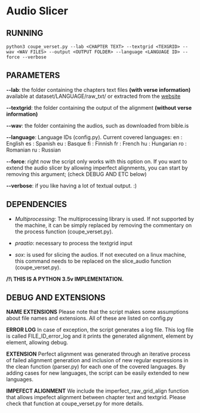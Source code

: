 # Audio Slicer

## RUNNING
~~~~
python3 coupe_verset.py --lab <CHAPTER TEXT> --textgrid <TEXGRID> --wav <WAV FILES> --output <OUTPUT FOLDER> --language <LANGUAGE ID> --force --verbose
~~~~

## PARAMETERS

**--lab**: the folder containing the chapters text files **(with verse information)** available at dataset/LANGUAGE/raw_txt/ or extracted from the [website](https://www.faithcomesbyhearing.com/audio-bibles/bible-recordings)

**--textgrid**: the folder containing the output of the alignment **(without verse information)**

**--wav**: the folder containing the audios, such as downloaded from bible.is 

**--language**: Language IDs (config.py). Current covered languages:
     en : English
     es : Spanish
     eu : Basque
     fi : Finnish
     fr : French
     hu : Hungarian
     ro : Romanian
     ru : Russian

**--force**: right now the script only works with this option on. If you want to extend the audio slicer by allowing imperfect alignments, you can start by removing this argument; (check DEBUG AND ETC below)

**--verbose**: if you like having a lot of textual output. :)

## DEPENDENCIES

* *Multiprocessing*: The multiprocessing library is used. If not supported by the machine, it can be simply replaced by removing the commentary on the process function (coupe_verset.py).

* *praatio*: necessary to process the textgrid input

* *sox*: is used for slicing the audios. If not executed on a linux machine, this command needs to be replaced on the slice_audio function (coupe_verset.py).

**/!\ THIS IS A PYTHON 3.5v IMPLEMENTATION.**

## DEBUG AND EXTENSIONS

**NAME EXTENSIONS** Please note that the script makes some assumptions about file names and extensions. All of these are listed on config.py

**ERROR LOG** In case of exception, the script generates a log file. This log file is called FILE_ID_error_log and it prints the generated alignment, element by element, allowing debug.

**EXTENSION** Perfect alignment was generated through an iterative process of failed alignment generation and inclusion of new regular expressions in the clean function (parser.py) for each one of the covered languages. By adding cases for new languages, the script can be easily extended to new languages.

**IMPEFECT ALIGNMENT** We include the imperfect_raw_grid_align function that allows impefect alignment between chapter text and textgrid. Please check that function at coupe_verset.py for more details. 

